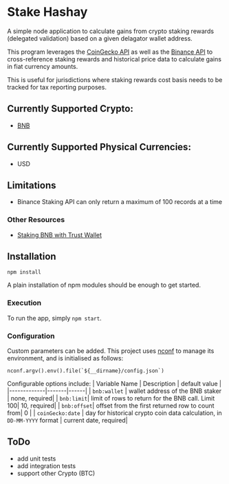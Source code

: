 # Stake Hashay
A simple node application to calculate gains from crypto staking rewards (delegated validation) based on a given delagator wallet address.

This program leverages the [CoinGecko API](https://www.coingecko.com/en) as well as the [Binance API](https://docs.binance.org/api-reference/dex-api/staking.html)
to cross-reference staking rewards and historical price data to calculate gains in fiat currency amounts.

This is useful for jurisdictions where staking rewards cost basis needs to be tracked for tax reporting purposes.

## Currently Supported Crypto:
- [BNB](https://www.binance.org/en/staking)

## Currently Supported Physical Currencies:
- USD

## Limitations
 - Binance Staking API can only return a maximum of 100 records at a time

### Other Resources
 - [Staking BNB with Trust Wallet](https://community.trustwallet.com/t/bnb-staking-with-trust-wallet/113243)

## Installation
```
npm install
```
A plain installation of npm modules should be enough to get started.

### Execution
To run the app, simply `npm start`.

### Configuration
Custom parameters can be added. This project uses [nconf](https://www.npmjs.com/package/nconf) to manage its environment,
and is initialised as follows:
```
nconf.argv().env().file(`${__dirname}/config.json`)
```
Configurable options include:
| Variable Name |  Description   | default value |
|-------------|-------|------|
| `bnb:wallet` | wallet address of the BNB staker | none, required|
| `bnb:limit`| limit of rows to return for the BNB call. Limit 100| 10, required|
| `bnb:offset`| offset from the first returned row to count from| 0 |
| `coinGecko:date` | day for historical crypto coin data calculation, in `DD-MM-YYYY` format | current date, required|

## ToDo
- add unit tests
- add integration tests
- support other Crypto (BTC)

